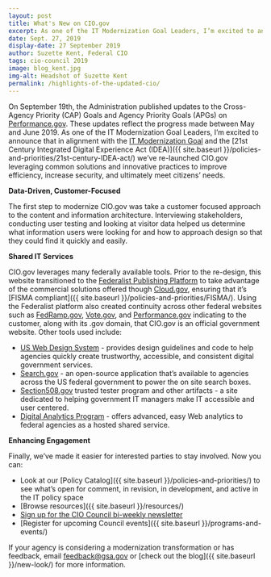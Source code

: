 ```yaml
---
layout: post
title: What's New on CIO.gov
excerpt: As one of the IT Modernization Goal Leaders, I’m excited to announce that in alignment with the IT Modernization Goal and the 21st Century Integrated Digital Experience Act (IDEA) we’ve re-launched CIO.gov leveraging common solutions and innovative practices to improve efficiency, increase security, and ultimately meet citizens’ needs. your needs.
date: Sept. 27, 2019
display-date: 27 September 2019
author: Suzette Kent, Federal CIO
tags: cio-council 2019
image: blog_kent.jpg
img-alt: Headshot of Suzette Kent
permalink: /highlights-of-the-updated-cio/
---
```


On September 19th, the Administration published updates to the Cross-Agency Priority (CAP) Goals and Agency Priority Goals (APGs) on [Performance.gov](https://www.performance.gov). These updates reflect the progress made between May and June 2019. As one of the IT Modernization Goal Leaders, I’m excited to announce that in alignment with the [IT Modernization Goal](https://trumpadministration.archives.performance.gov/CAP/it-mod/) and the [21st Century Integrated Digital Experience Act (IDEA)]({{ site.baseurl }}/policies-and-priorities/21st-century-IDEA-act/) we’ve re-launched CIO.gov leveraging common solutions and innovative practices to improve efficiency, increase security, and ultimately meet citizens’ needs.

**Data-Driven, Customer-Focused**

The first step to modernize CIO.gov was take a customer focused approach to the content and information architecture. Interviewing stakeholders, conducting user testing and looking at visitor data helped us determine what information users were looking for and how to approach design so that they could find it quickly and easily.

**Shared IT Services**

CIO.gov leverages many federally available tools. Prior to the re-design, this website transitioned to the [Federalist Publishing Platform](https://federalist.18f.gov/) to  take advantage of the commercial solutions offered though [Cloud.gov](https://cloud.gov), ensuring that it’s [FISMA compliant]({{ site.baseurl }}/policies-and-priorities/FISMA/). Using the Federalist platform also created continuity across other federal websites such as [FedRamp.gov](https://www.fedramp.gov), [Vote.gov](https://vote.gov), and [Performance.gov](https://www.performance.gov) indicating to the customer, along with its .gov domain, that CIO.gov is an official government website. Other tools used include:

* [US Web Design System](https://designsystem.digital.gov) - provides design guidelines and code to help agencies quickly create trustworthy, accessible, and consistent digital government services.
* [Search.gov](https://search.gov) - an open-source application that’s available to agencies across the US federal government to power the on site search boxes.
* [Section508.gov](https://www.section508.gov) trusted tester program and other artifacts - a site dedicated to helping government IT managers make IT accessible and user centered.
* [Digital Analytics Program](https://digital.gov/services/dap/) - offers advanced, easy Web analytics to federal agencies as a hosted shared service.

**Enhancing Engagement**

Finally, we’ve made it easier for interested parties to stay involved. Now you can:

* Look at our [Policy Catalog]({{ site.baseurl }}/policies-and-priorities/) to see what’s open for comment, in revision, in development, and active in the IT policy space
* [Browse resources]({{ site.baseurl }}/resources/)
* [Sign up for the CIO Council bi-weekly newsletter](https://public.govdelivery.com/accounts/USGSA/subscriber/new?topic_id=USGSA_715)
* [Register for upcoming Council events]({{ site.baseurl }}/programs-and-events/)


If your agency is considering a modernization transformation or has feedback, email [feedback@gsa.gov](mailto:feedback@gsa.gov) or [check out the blog]({{ site.baseurl }}/new-look/) for more information.
